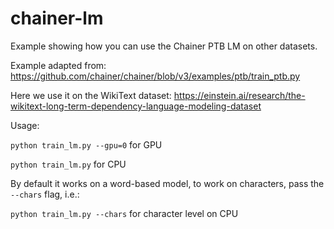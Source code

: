 # chainer-lm

Example showing how you can use the Chainer PTB LM on other datasets.

Example adapted from: https://github.com/chainer/chainer/blob/v3/examples/ptb/train_ptb.py

Here we use it on the WikiText dataset: https://einstein.ai/research/the-wikitext-long-term-dependency-language-modeling-dataset

Usage:

`python train_lm.py --gpu=0` for GPU

`python train_lm.py` for CPU 

By default it works on a word-based model, to work on characters, pass the `--chars` flag, i.e.:

`python train_lm.py --chars` for character level on CPU
